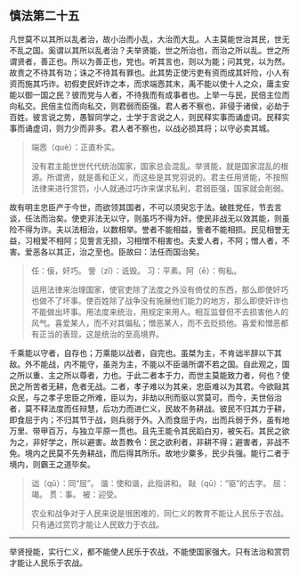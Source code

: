 ## 慎法第二十五



凡世莫不以其所以乱者治，故小治而小乱，大治而大乱。人主莫能世治其民，世无不乱之国。奚谓以其所以乱者治？夫举贤能，世之所治也，而治之所以乱。世之所谓贤者，善正也。所以为善正也，党也。听其言也，则以为能；问其党，以为然。故贵之不待其有功；诛之不待其有罪也。此其势正使污吏有资而成其奸险，小人有资而施其巧诈。初假吏民奸诈之本，而求端悫其末，禹不能以使十人之众，庸主安能以御一国之民？彼而党与人者，不待我而有成事者也。上举一与民，民倍主位而向私交。民倍主位而向私交，则君弱而臣强。君人者不察也，非侵于诸侯，必劫于百姓。彼言说之势，愚智同学之，士学于言说之人，则民释实事而诵虚词。民释实事而诵虚词，则力少而非多。君人者不察也，以战必损其将；以守必卖其城。

> 端悫（què）：正直朴实。
>
>  
>
> 没有君主能世世代代统治国家，国家总会混乱。举贤能，就是国家混乱的根源。所谓贤，就是善和正义，而这些是其党羽说的。君主任用贤能，不按照法律来进行赏罚，小人就通过巧诈来谋求私利，君弱臣强，国家就会削弱。

故有明主忠臣产于今世，而欲领其国者，不可以须臾忘于法。破胜党任，节去言谈，任法而治矣。使吏非法无以守，则虽巧不得为奸。使民非战无以效其能，则虽险不得为诈。夫以法相治，以数相举。誉者不能相益，訾者不能相损。民见相誉无益，习相爱不相阿；见訾言无损，习相憎不相害也。夫爱人者，不阿；憎人者，不害。爱恶各以其正，治之至也。臣故曰：法任而国治矣。

> 任：佞，奸巧。
> 訾（zǐ）：诋毁。
> 习：平素。阿（ē）：徇私。
>
>  
>
> 运用法律来治理国家，使官吏除了法度之外没有倚仗的东西，那么即使奸巧也做不了坏事。使百姓除了战争没有施展他们能力的地方，那么即使奸诈也不能做出坏事。用法度来统治，用规定来用人。相互监督但不去损害他人的风气。喜爱某人，而不对其偏私；憎恶某人，而不去贬损他。喜爱和憎恶都有正当的表现，这是统治的至高境界。

千乘能以守者，自存也；万乘能以战者，自完也。虽桀为主，不肯诎半辞以下其敌。外不能战，内不能守，虽尧为主，不能以不臣谐所谓不若之国。自此观之，国之所以重、主之所以尊者，力也。于此二者本于力，而世主莫能致力者，何也？使民之所苦者无耕，危者无战。二者，孝子难以为其亲，忠臣难以为其君。今欲敺其众民，与之孝子忠臣之所难，臣以为，非劫以刑而驱以赏莫可。而今，夫世俗治者，莫不释法度而任辩慧，后功力而进仁义，民故不务耕战。彼民不归其力于耕，即食屈于内；不归其节于战，则兵弱于外。入而食屈于内，出而兵弱于外，虽有地万里、带甲百万，与独立平原一贯也。且先王能令其民蹈白刃，被矢石。其民之欲为之，非好学之，所以避害。故吾教令：民之欲利者，非耕不得；避害者，非战不免。境内之民莫不先务耕战，而后得其所乐。故地少粟多，民少兵强。能行二者于境内，则霸王之道毕矣。

> 诎（qū）：同“屈”。
> 谐：使和谐，此指讲和。
> 敺（qū）：“驱”的古字。
> 屈：竭。
> 贯：事。
> 被：迎受。
>
>  
>
> 农业和战争对于人民来说是很困难的，同仁义的教育不能让人民乐于农战。只有通过赏罚才能让人民致力于农战。

---

举贤授能，实行仁义，都不能使人民乐于农战，不能使国家强大。只有法治和赏罚才能让人民乐于农战。